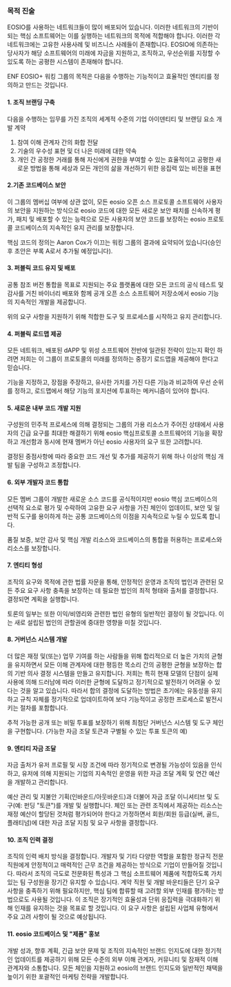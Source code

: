 ### 목적 진술

EOSIO를 사용하는 네트워크들이 많이 배포되어 있습니다. 이러한 네트워크의 기반이 되는 핵심 소프트웨어는 이를 실행하는 네트워크의 목적에 적합해야 합니다. 이러한 각 네트워크에는 고유한 사용사례 및 비즈니스 사례들이 존재합니다. EOSIO에 의존하는 당사자가 해당 소프트웨어의 미래에 자금을 지원하고, 조직하고, 우선순위를 지정할 수 있도록 하는 공평한 시스템이 존재해야 합니다.

ENF EOSIO+ 워킹 그룹의 목적은 다음을 수행하는 기능적이고 효율적인 엔티티를 정의하고 만드는 것입니다.

#### 1\. 조직 브랜딩 구축

다음을 수행하는 임무를 가진 조직의 세계적 수준의 기업 아이덴티티 및 브랜딩 요소 개발 계약

1.  참여 이해 관계자 간의 화합 전달
2.  기술의 우수성 표현 및 더 나은 미래에 대한 약속
3.  개인 간 공정한 거래를 통해 자신에게 권한을 부여할 수 있는 효율적이고 공평한 새로운 방법을 통해 세상과 모든 개인의 삶을 개선하기 위한 응집력 있는 비전을 표현

#### 2.기존 코드베이스 보안

이 그룹의 멤버십 여부에 상관 없이, 모든 eosio 오픈 소스 프로토콜 소프트웨어 사용자의 보안을 지원하는 방식으로 eosio 코드에 대한 모든 새로운 보안 패치를 신속하게 평가, 패치 및 배포할 수 있는 능력으로 모든 사용자의 보안 코드를 보장하는 eosio 프로토콜 코드베이스의 지속적인 유지 관리를 보장합니다.

핵심 코드의 정의는 Aaron Cox가 이끄는 워킹 그룹의 결과에 요약되어 있습니다(승인 후 초안은 부록 A로서 추가될 예정입니다).

#### 3\. 퍼블릭 코드 유지 및 배포

공통 참조 버전 통합을 목표로 지원되는 주요 플랫폼에 대한 모든 코드의 공식 테스트 및 감사를 거친 바이너리 배포와 함께 공개 오픈 소스 소프트웨어 저장소에서 eosio 기능의 지속적인 개발을 제공합니다.

위의 요구 사항을 지원하기 위해 적합한 도구 및 프로세스를 시작하고 유지 관리합니다.

#### 4\. 퍼블릭 로드맵 제공

모든 네트워크, 배포된 dAPP 및 위성 소프트웨어 전반에 일관된 전략이 있는지 확인 하려면 저희는 이 그룹이 프로토콜의 미래를 정의하는 중장기 로드맵을 제공해야 한다고 믿습니다.

기능을 지정하고, 장점을 주장하고, 유사한 가치를 가진 다른 기능과 비교하여 우선 순위를 정하고, 로드맵에서 해당 기능의 포지션에 투표하는 메커니즘이 있어야 합니다.

#### 5\. 새로운 내부 코드 개발 지원

구성원의 민주적 프로세스에 의해 결정되는 그룹의 가용 리소스가 주어진 상태에서 사용자의 긴급 요구를 최대한 해결하기 위해 eosio 핵심프로토콜 소프트웨어의 기능을 확장하고 개선함과 동시에 현재 멤버가 아닌 eosio 사용자의 요구 또한 고려합니다.

결정된 중점사항에 따라 중요한 코드 개선 및 추가를 제공하기 위해 하나 이상의 핵심 개발 팀을 구성하고 조정합니다.

#### 6\. 외부 개발자 코드 통합

모든 멤버 그룹이 개발한 새로운 소스 코드를 공식적이지만 eosio 핵심 코드베이스의 선택적 요소로 평가 및 수락하여 고유한 요구 사항을 가진 체인이 업데이트, 보안 및 일반적 도구를 용이하게 하는 공통 코드베이스의 이점을 지속적으로 누릴 수 있도록 합니다.

품질 보증, 보안 감사 및 핵심 개발 리소스와 코드베이스의 통합을 허용하는 프로세스와 리소스를 보장합니다.

#### 7\. 엔티티 형성

조직의 요구와 목적에 관한 법률 자문을 통해, 안정적인 운영과 조직의 법인과 관련된 모든 주요 요구 사항 충족을 보장하는 데 필요한 법인의 최적 형태와 출처를 결정합니다. 결정되면 계획을 실행합니다.

토론의 일부는 또한 이익/비영리와 관련한 법인 유형의 일반적인 결정이 될 것입니다. 이는 새로 설립된 법인의 관할권에 중대한 영향을 미칠 것입니다.

#### 8\. 거버넌스 시스템 개발

더 많은 재정 및(또는) 업무 기여를 하는 사람들을 위해 합리적으로 더 높은 가치의 균형을 유지하면서 모든 이해 관계자에 대한 평등한 목소리 간의 공평한 균형을 보장하는 합의 기반 의사 결정 시스템을 만들고 유지합니다. 저희는 특히 현재 모델의 단점이 실제 사용에 의해 드러남에 따라 이러한 균형에 도달하고 정기적으로 발전하기 어려울 수 있다는 것을 알고 있습니다. 따라서 합의 결정에 도달하는 방법은 초기에는 유동성을 유지하고 규칙 자체를 정기적으로 업데이트하여 보다 기능적이고 공정한 프로세스로 발전시키는 절차를 포함합니다.

추적 가능한 공개 또는 비밀 투표를 보장하기 위해 최첨단 거버넌스 시스템 및 도구 체인을 구현합니다. (가능한 자금 조달 토큰과 구별될 수 있는 투표 토큰의 예)

#### 9\. 엔티티 자금 조달

자금 출처가 유저 프로필 및 시장 조건에 따라 정기적으로 변경될 가능성이 있음을 인식하고, 유저에 의해 지원되는 기업의 지속적인 운영을 위한 자금 조달 계획 및 연간 예산을 개발하고 관리합니다.

예산 관리 및 지불안 기획(인바운드/아웃바운드)과 더불어 자금 조달 이니셔티브 및 도구(예: 펀딩 "토큰")를 개발 및 실행합니다. 체인 또는 관련 조직에서 제공하는 리소스는 재정 예산이 할당된 것처럼 평가되어야 한다고 가정하면서 회원/회원 등급(실버, 골드, 플래티넘)에 대한 자금 조달 지침 및 요구 사항을 결정합니다.

#### 10\. 조직 인력 결정

조직의 인력 배치 방식을 결정합니다. 개발자 및 기타 다양한 역할을 포함한 정규직 전문 직원에게 안정적이고 매력적인 근무 조건을 제공하는 방식으로 기업이 만들어질 것입니다. 따라서 조직의 극도로 전문화된 특성과 그 핵심 소프트웨어 제품에 적합하도록 가치있는 팀 구성원을 장기간 유지할 수 있습니다. 계약 직원 및 개발 바운티들은 단기 요구 사항을 충족하기 위해 필요하지만, 핵심 팀에 합류할 때 고려할 외부 인재를 평가하는 방법으로도 사용될 것입니다. 이 조직은 장기적인 효율성과 단위 응집력을 극대화하기 위해 인재를 유지하는 것을 목표로 할 것입니다. 이 요구 사항은 설립된 사업체 유형에서 주요 고려 사항이 될 것으로 예상됩니다.

#### 11\. eosio 코드베이스 및 "제품" 홍보

개발 성과, 향후 계획, 긴급 보안 문제 및 조직의 지속적인 브랜드 인지도에 대한 정기적인 업데이트를 제공하기 위해 모든 수준의 외부 이해 관계자, 커뮤니티 및 잠재적 이해 관계자와 소통합니다. 모든 체인을 지원하고 eosio의 브랜드 인지도와 일반적인 채택을 높이기 위한 포괄적인 마케팅 전략을 개발합니다.
